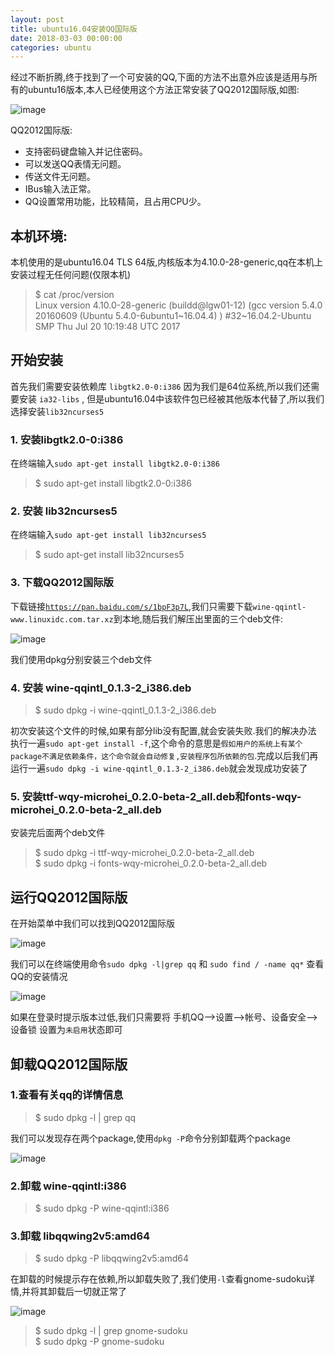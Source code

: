```yaml
---
layout: post
title: ubuntu16.04安装QQ国际版
date: 2018-03-03 00:00:00
categories: ubuntu
---
```


经过不断折腾,终于找到了一个可安装的QQ,下面的方法不出意外应该是适用与所有的ubuntu16版本,本人已经使用这个方法正常安装了QQ2012国际版,如图:

![image](http://ww1.sinaimg.cn/large/0066vfZIgy1fozs6ft0q2j30ue0k7wh5.jpg)

QQ2012国际版:

* 支持密码键盘输入并记住密码。
* 可以发送QQ表情无问题。
* 传送文件无问题。
* IBus输入法正常。
* QQ设置常用功能，比较精简，且占用CPU少。

## 本机环境:

本机使用的是ubuntu16.04 TLS 64版,内核版本为4.10.0-28-generic,qq在本机上安装过程无任何问题(仅限本机)

> $ cat /proc/version  
> Linux version 4.10.0-28-generic (buildd@lgw01-12) (gcc version 5.4.0 20160609 (Ubuntu 5.4.0-6ubuntu1~16.04.4) ) #32~16.04.2-Ubuntu SMP Thu Jul 20 10:19:48 UTC 2017

## 开始安装

首先我们需要安装依赖库 `libgtk2.0-0:i386` 因为我们是64位系统,所以我们还需要安装 `ia32-libs` , 但是ubuntu16.04中该软件包已经被其他版本代替了,所以我们选择安装`lib32ncurses5`

### 1. 安装libgtk2.0-0:i386

在终端输入`sudo apt-get install libgtk2.0-0:i386`

> $ sudo apt-get install libgtk2.0-0:i386

### 2. 安装 lib32ncurses5

在终端输入`sudo apt-get install lib32ncurses5`

> $ sudo apt-get install lib32ncurses5

### 3. 下载QQ2012国际版

下载链接[`https://pan.baidu.com/s/1bpF3p7L`](https://pan.baidu.com/s/1bpF3p7L),我们只需要下载`wine-qqintl-www.linuxidc.com.tar.xz`到本地,随后我们解压出里面的三个deb文件:

![image](http://ww1.sinaimg.cn/large/0066vfZIgy1foztpxcpjej30kw0armzb.jpg)

我们使用dpkg分别安装三个deb文件

### 4. 安装 wine-qqintl_0.1.3-2_i386.deb

> $ sudo dpkg -i wine-qqintl_0.1.3-2_i386.deb

初次安装这个文件的时候,如果有部分lib没有配置,就会安装失败.我们的解决办法 执行一遍`sudo apt-get install -f`,这个命令的意思是`假如用户的系统上有某个package不满足依赖条件，这个命令就会自动修复,安装程序包所依赖的包`.完成以后我们再运行一遍`sudo dpkg -i wine-qqintl_0.1.3-2_i386.deb`就会发现成功安装了

### 5. 安装ttf-wqy-microhei_0.2.0-beta-2_all.deb和fonts-wqy-microhei_0.2.0-beta-2_all.deb

安装完后面两个deb文件

> $ sudo dpkg -i ttf-wqy-microhei_0.2.0-beta-2_all.deb  
> $ sudo dpkg -i fonts-wqy-microhei_0.2.0-beta-2_all.deb

## 运行QQ2012国际版

在开始菜单中我们可以找到QQ2012国际版

![image](http://ww1.sinaimg.cn/large/0066vfZIgy1fozty0w145j30x20n1dpc.jpg)

我们可以在终端使用命令`sudo dpkg -l|grep qq` 和 `sudo find / -name qq*` 查看QQ的安装情况

![image](http://ww1.sinaimg.cn/large/0066vfZIgy1fozu2b7ed6j30ku065t9p.jpg)

如果在登录时提示版本过低,我们只需要将 手机QQ-->设置-->帐号、设备安全-->设备锁 设置为`未启用`状态即可

## 卸载QQ2012国际版

### 1.查看有关qq的详情信息 

> $ sudo dpkg -l | grep qq

我们可以发现存在两个package,使用`dpkg -P`命令分别卸载两个package

![image](http://ww1.sinaimg.cn/large/0066vfZIgy1fpbgro2a88j30jj0argns.jpg)

### 2.卸载 wine-qqintl:i386

> $ sudo dpkg -P wine-qqintl:i386

### 3.卸载 libqqwing2v5:amd64

> $ sudo dpkg -P libqqwing2v5:amd64

在卸载的时候提示存在依赖,所以卸载失败了,我们使用`-l`查看gnome-sudoku详情,并将其卸载后一切就正常了

![image](http://ww1.sinaimg.cn/large/0066vfZIgy1fpbguk17nuj30ji0aq0v1.jpg)

> $ sudo dpkg -l | grep gnome-sudoku  
> $ sudo dpkg -P gnome-sudoku


